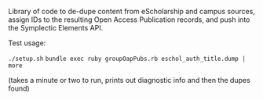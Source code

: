 Library of code to de-dupe content from eScholarship and campus sources, assign IDs to the
resulting Open Access Publication records, and push into the Symplectic Elements API.

Test usage:

``./setup.sh``
``bundle exec ruby groupOapPubs.rb eschol_auth_title.dump | more``

(takes a minute or two to run, prints out diagnostic info and then the dupes found)
